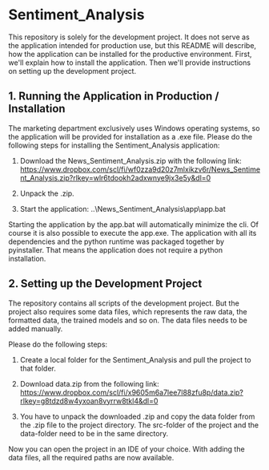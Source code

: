 # Sentiment_Analysis
This repository is solely for the development project. It does not serve as the application intended for production use, but this README will describe, how the application can be installed for the productive environment. 
First, we'll explain how to install the application. Then we'll provide instructions on setting up the development project.

## 1. Running the Application in Production / Installation
The marketing department exclusively uses Windows operating systems, so the application will be provided for installation as a .exe file.
Please do the following steps for installing the Sentiment_Analysis application:

1. Download the News_Sentiment_Analysis.zip with the following link:
   https://www.dropbox.com/scl/fi/wf0zza9d20z7mlxikzv6r/News_Sentiment_Analysis.zip?rlkey=wlr6tdookh2adxwnye9jx3e5y&dl=0

2. Unpack the .zip.

3. Start the application: ..\News_Sentiment_Analysis\app\app.bat

Starting the application by the app.bat will automatically minimize the cli. Of course it is also possible to execute the app.exe.
The application with all its dependencies and the python runtime was packaged together by pyinstaller. That means the application does not require a python installation.


## 2. Setting up the Development Project
The repository contains all scripts of the development project. 
But the project also requires some data files, which represents the raw data, the formatted data, the trained models and so on.
The data files needs to be added manually.

Please do the following steps:

1. Create a local folder for the Sentiment_Analysis and pull the project to that folder.

2. Download data.zip from the following link: 
   https://www.dropbox.com/scl/fi/x9605m6a7lee7l88zfu8p/data.zip?rlkey=g8tdzd8w4yxoan8vyrrw8tkl4&dl=0

3. You have to unpack the downloaded .zip and copy the data folder from the .zip file to the project directory.
   The src-folder of the project and the data-folder need to be in the same directory.
   
Now you can open the project in an IDE of your choice. With adding the data files, all the required paths are now available.
